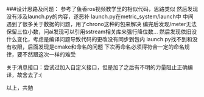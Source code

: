

###设计思路及问题：
参考了鱼香ros视频教学里的相似代码，思路类似
然后发现没有涉及launch.py的内容，遂恶补
launch.py在metric_system/launch中
中间遇到了很多关于数据的问题，用了chrono这种的包来解决
编完后发现/meter无法保留三位小数，问ai发现可以引用sstream相关库来强行降位数...
然后发现依旧没什么变化，考虑是编译问题导致代码的更改没有同步到包内
launch.py找不到和没有权限，后面发现是cmake和命名的问题
下次再命名必须得符合一定的命名规律，要不然跟这次一样的难受

关于消息接口：尝试过加入自定义接口，但是加了之后有不明的力量阻止正确编译，故舍去了:(






以上，共勉
